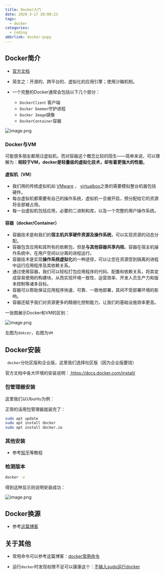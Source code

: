 ```yaml
---
title: Docker入门
date: 2020-3-17 20:00:23
tags:
  - docker
categories:
  - coding
abbrlink: docker-pupy
---
```




## Docker简介

* [官方文档](https://docs.docker.com/)
* 简言之：开源的、跨平台的、虚拟化的应用引擎；使用沙箱机制。
* 一个完整的Docker通常会包括以下几个部分：

  * `DockerClient` 客户端
  * `Docker Daemon`守护进程
  * `Docker Image`镜像
  * `DockerContainer`容器 


![image.png](https://tva1.sinaimg.cn/large/0084b03xly1gw7zqqkvyzj31gx0acdw0.jpg)



### Docker与VM

可能很多朋友都用过虚拟机，而对容器这个概念比较的陌生——简单来说，可以理解为：**相较于VM，docker是轻量级的虚拟化技术，却有着更强大的性能**。



#### 虚拟机（VM）

- 我们用的传统虚拟机如 [VMware](https://www.vmware.com/cn.html) ， [virtualbox](https://www.virtualbox.org/)之类的需要模拟整台机器包括硬件。
- 每台虚拟机都需要有自己的操作系统，虚拟机一旦被开启，预分配给它的资源将全部被占用。
- 每一台虚拟机包括应用，必要的二进制和库，以及一个完整的用户操作系统。



#### 容器（docker/Container）

- 容器技术是和我们的**宿主机共享硬件资源及操作系统**，可以实现资源的动态分配。
- 容器包含应用和其所有的依赖包，但是**与其他容器共享内核**。容器在宿主机操作系统中，在用户空间以分离的进程运行。
- 容器技术是实现**操作系统虚拟化**的一种途径，可以让您在资源受到隔离的进程中运行应用程序及其依赖关系。
- 通过使用容器，我们可以轻松打包应用程序的代码、配置和依赖关系，将其变成容易使用的构建块，从而实现环境一致性、运营效率、开发人员生产力和版本控制等诸多目标。
- 容器可以帮助保证应用程序快速、可靠、一致地部署，其间不受部署环境的影响。
- 容器还赋予我们对资源更多的精细化控制能力，让我们的基础设施效率更高。 

一张图展示Docker和VM的区别：

![image.png](https://tva1.sinaimg.cn/large/0084b03xly1gw7yf4hkwsj30ou0ajwhn.jpg)

左图为`dokcer`，右图为`VM`



## Docker安装

` docker`分社区版和企业版，这里我们选择社区版（因为企业版要钱） 

官方文档中各大环境的安装说明：[ https://docs.docker.com/install/ ](https://docs.docker.com/install/)



### 包管理器安装

这里我们以Ubuntu为例：

正常的话用包管理器就装完了：

```bash
sudo apt update
sudo apt install docker 
sudo apt install docker.io
```



### 其他安装

* 参考[知乎](https://zhuanlan.zhihu.com/p/54147784)等教程



### 检测版本

```bash
docker -v
```

得到这种显示则说明安装成功：

![image.png](https://tva1.sinaimg.cn/large/0084b03xly1gw7ylhg1axj30g002qdgz.jpg)





## Docker换源

* 参考[这篇博客](https://blog.xiabee.cn/posts/docker-source)



## 关于其他

* 常用命令可以参考这篇博客：[docker常用命令](https://blog.xiabee.cn/posts/docker-commands/)

* 运行`docker`时发现权限不足可以康康这个：[不输入sudo运行docker](https://blog.xiabee.cn/posts/docker-sudo)

